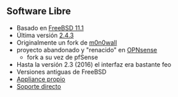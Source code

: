 ## Software Libre

- Basado en [FreeBSD 11.1](https://www.freebsd.org/)
- Última versión [2.4.3](https://www.pfsense.org/download/)
- Originalmente un fork de [m0n0wall](https://m0n0.ch/wall/index.php)
 - proyecto abandonado y "renacido" en [OPNsense](https://opnsense.org/)
   - fork a su vez de pfSense
- Hasta la versión 2.3 (2016) el interfaz era bastante feo
 - Versiones antiguas de FreeBSD
- [Appliance propio](https://www.pfsense.org/products/)
- [Soporte directo](https://www.netgate.com/support/)
